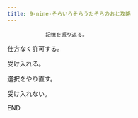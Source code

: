 ```yaml
---
title: 9-nine-そらいろそらうたそらのおと攻略
---
```


                記憶を振り返る。

仕方なく許可する。

受け入れる。

選択をやり直す。

受け入れない。



END


              
